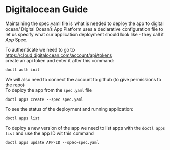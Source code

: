 Digitalocean Guide
==================

Maintaining the spec.yaml file is what is needed to deploy the app to digital ocean/
Digital Ocean’s App Platform uses a declarative configuration file to let us specify what our application
deployment should look like - they call it _App_ Spec.

To authenticate we need to go to https://cloud.digitalocean.com/account/api/tokens \
create an api token and enter it after this command:

`doctl auth init`

We will also need to connect the account to github (to give permissions to the repo) \
To deploy the app from the `spec.yaml` file

`doctl apps create --spec spec.yaml`

To see the status of the deployment and running application:

`doctl apps list`


To deploy a new version of the app we need to list apps with the 
`doctl apps list` and use the app ID wit this command

`doctl apps update APP-ID --spec=spec.yaml`
